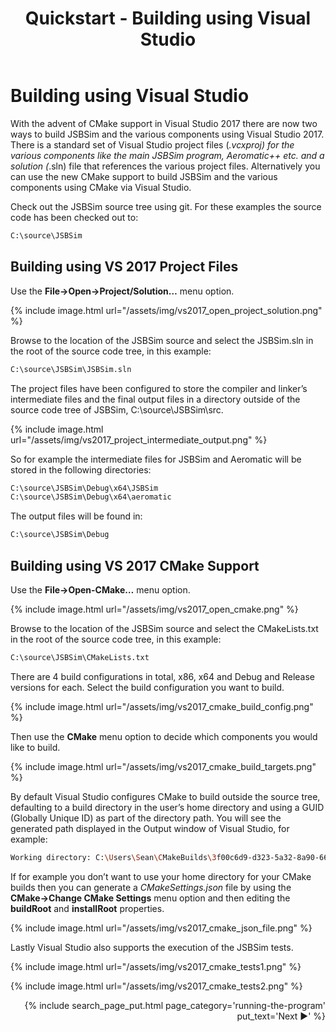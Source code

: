 ﻿---
layout: default
title: Quickstart - Building using Visual Studio
categories: [menu, content, quickstart, building-using-visualstudio]
permalink: /mypages/building-using-visualstudio/
---

# Building using Visual Studio
With the advent of CMake support in Visual Studio 2017 there are now two ways to build JSBSim and the various components using Visual Studio 2017. There is a standard set of Visual Studio project files (*.vcxproj) for the various components like the main JSBSim program, Aeromatic++ etc. and a solution (*.sln) file that references the various project files. Alternatively you can use the new CMake support to build JSBSim and the various components using CMake via Visual Studio.

Check out the JSBSim source tree using git. For these examples the source code has been checked out to:

```bash
C:\source\JSBSim
```

## Building using VS 2017 Project Files 
Use the **File->Open->Project/Solution…** menu option.

{% include image.html
  url="/assets/img/vs2017_open_project_solution.png"
%}

Browse to the location of the JSBSim source and select the JSBSim.sln in the root of the source code tree, in this example:

```bash
C:\source\JSBSim\JSBSim.sln
```

The project files have been configured to store the compiler and linker’s intermediate files and the final output files in a directory outside of the source code tree of JSBSim, C:\source\JSBSim\src.

{% include image.html
  url="/assets/img/vs2017_project_intermediate_output.png"
%}

So for example the intermediate files for JSBSim and Aeromatic will be stored in the following directories:

```bash
C:\source\JSBSim\Debug\x64\JSBSim
C:\source\JSBSim\Debug\x64\aeromatic
```

The output files will be found in:

```bash
C:\source\JSBSim\Debug
```

## Building using VS 2017 CMake Support
Use the **File->Open-CMake…** menu option.

{% include image.html
  url="/assets/img/vs2017_open_cmake.png"
%}

Browse to the location of the JSBSim source and select the CMakeLists.txt in the root of the source code tree, in this example:

```bash
C:\source\JSBSim\CMakeLists.txt
```

There are 4 build configurations in total, x86, x64 and Debug and Release versions for each. Select the build configuration you want to build.

{% include image.html
  url="/assets/img/vs2017_cmake_build_config.png"
%}

Then use the **CMake** menu option to decide which components you would like to build.

{% include image.html
  url="/assets/img/vs2017_cmake_build_targets.png"
%}

By default Visual Studio configures CMake to build outside the source tree, defaulting to a build directory in the user’s home directory and using a GUID (Globally Unique ID) as part of the directory path. You will see the generated path displayed in the Output window of Visual Studio, for example:

```bash
Working directory: C:\Users\Sean\CMakeBuilds\3f00c6d9-d323-5a32-8a90-665138817fd4\build\x64-Release
```

If for example you don’t want to use your home directory for your CMake builds then you can generate a *CMakeSettings.json* file by using the **CMake->Change CMake Settings** menu option and then editing the **buildRoot** and **installRoot** properties.

{% include image.html
  url="/assets/img/vs2017_cmake_json_file.png"
%}

Lastly Visual Studio also supports the execution of the JSBSim tests.

{% include image.html
  url="/assets/img/vs2017_cmake_tests1.png"
%}

{% include image.html
  url="/assets/img/vs2017_cmake_tests2.png"
%}


<p align="right">
{% include search_page_put.html page_category='running-the-program' put_text='Next ▶' %}</p>